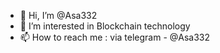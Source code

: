 - 👋 Hi, I’m @Asa332
- 👀 I’m interested in Blockchain technology
- 📫 How to reach me : via telegram - @Asa332

<!---
Asa332/Asa332 is a ✨ special ✨ repository because its `README.md` (this file) appears on your GitHub profile.
You can click the Preview link to take a look at your changes.
--->
